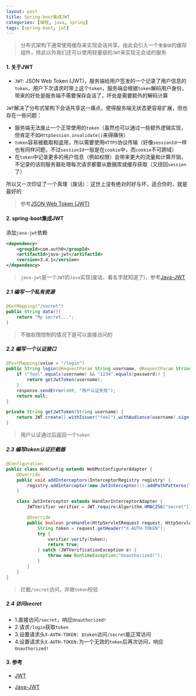 ```yaml
---
layout: post
title: Spring-boot集成JWT
categories: [编程, java, spring]
tags: [spring-boot, jwt]
---
```



> 分布式架构下通常使用缓存来实现会话共享，由此会引入一个`重量级`的缓存组件，除此以外我们还可以使用轻量级的`JWT`来实现无会话的服务

#### 1. 关于JWT 

* `JWT`: JSON Web Token (JWT)，服务端给用户签发的一个记录了用户信息的`token`，用户下次请求时带上这个`token`，服务端会根据`token`解码用户身份，带来的好处是服务端不需要保存会话了，坏处是需要额外的解码计算

`JWT`解决了分布式架构下会话共享这一痛点，使得服务端无状态更容易扩展，但也存在一些问题：

* 服务端无法废止一个正常使用的`token`（虽然也可以通过一些额外逻辑实现，但肯定不如`HttpSession.invalidate()`来得痛快）
* `token`容易被截取和盗用，所以需要使用`HTTPS`协议传输（好像`sessionId`一样也有同样问题，不过`sessionId`一般是在`cookie`中，而`cookie`不可跨域）
* 在`token`中记录更多的用户信息（例如权限）会带来更大的流量和计算开销，不记录的话则服务器处理每次请求都要从数据库或缓存获取（又绕回`session`了）

所以又一次印证了一个真理（废话）：这世上没有绝对的好与坏，适合你的，就是最好的

> 参考[JSON Web Token (JWT)](https://tools.ietf.org/html/rfc7519)

#### 2. spring-boot集成JWT

添加`java-jwt`依赖
```xml
<dependency>
    <groupId>com.auth0</groupId>
    <artifactId>java-jwt</artifactId>
    <version>3.4.1</version>
</dependency>
```

> `java-jwt`是一个`JWT`的`Java`实现(废话，看名字就知道了)，参考[Java-JWT](https://github.com/auth0/java-jwt)

##### 2.1 编写一个私有资源

```java
@GetMapping("/secret")
public String data(){
    return "My secret...";
}
```

> 不做权限控制的情况下是可以直接访问的

##### 2.2 编写一个认证接口

```java
@PostMapping(value = "/login")
public String login(@RequestParam String username, @RequestParam String password, HttpServletResponse response) throws IOException {
    if ("fool".equals(username) && "1234".equals(password)) {
        return getJwtToken(username);
    }
    response.sendError(400, "用户认证失败");
    return null;
}

private String getJwtToken(String username) {
    return JWT.create().withIssuer("fool").withAudience(username).sign(Algorithm.HMAC256("secret"));
}
```

> 用户认证通过后返回一个`token`

##### 2.3 编写token认证拦截器

```java
@Configuration
public class WebConfig extends WebMvcConfigurerAdapter {
    @Override
    public void addInterceptors(InterceptorRegistry registry) {
        registry.addInterceptor(new JwtInterceptor()).addPathPatterns("/secret");
    }

    class JwtInterceptor extends HandlerInterceptorAdapter {
        JWTVerifier verifier = JWT.require(Algorithm.HMAC256("secret")).withIssuer("fool").build();

        @Override
        public boolean preHandle(HttpServletRequest request, HttpServletResponse response, Object handler) throws Exception {
            String token = request.getHeader("X-AUTH-TOKEN");
            try {
                verifier.verify(token);
                return true;
            } catch (JWTVerificationException e) {
                throw new RuntimeException("Unauthorized!");
            }
        }
    }
}
```

> 拦截`/secret`访问，并做`token`校验

##### 2.4 访问secret

* 1.直接访问`/secret`，响应`Unauthorized!`
* 2.请求`/login`获取`token`
* 3.设置请求头`X-AUTH-TOKEN: $token`访问`/secret`能正常访问
* 4.设置请求头`X-AUTH-TOKEN:`为一个无效的`token`后再次访问，响应`Unauthorized!`

#### 3. 参考

* [JWT](https://jwt.io/)

* [Java-JWT](https://github.com/auth0/java-jwt)